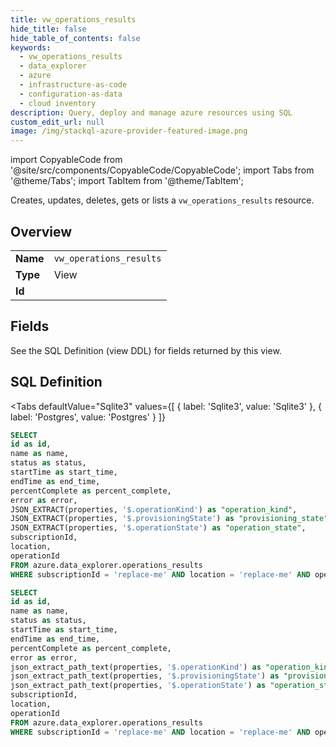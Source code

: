 ```yaml
--- 
title: vw_operations_results
hide_title: false
hide_table_of_contents: false
keywords:
  - vw_operations_results
  - data_explorer
  - azure
  - infrastructure-as-code
  - configuration-as-data
  - cloud inventory
description: Query, deploy and manage azure resources using SQL
custom_edit_url: null
image: /img/stackql-azure-provider-featured-image.png
---
```


import CopyableCode from '@site/src/components/CopyableCode/CopyableCode';
import Tabs from '@theme/Tabs';
import TabItem from '@theme/TabItem';

Creates, updates, deletes, gets or lists a <code>vw_operations_results</code> resource.

## Overview
<table><tbody>
<tr><td><b>Name</b></td><td><code>vw_operations_results</code></td></tr>
<tr><td><b>Type</b></td><td>View</td></tr>
<tr><td><b>Id</b></td><td><CopyableCode code="azure.data_explorer.vw_operations_results" /></td></tr>
</tbody></table>

## Fields

See the SQL Definition (view DDL) for fields returned by this view.

## SQL Definition

<Tabs
defaultValue="Sqlite3"
values={[
{ label: 'Sqlite3', value: 'Sqlite3' },
{ label: 'Postgres', value: 'Postgres' }
]}
>
<TabItem value="Sqlite3">

```sql
SELECT
id as id,
name as name,
status as status,
startTime as start_time,
endTime as end_time,
percentComplete as percent_complete,
error as error,
JSON_EXTRACT(properties, '$.operationKind') as "operation_kind",
JSON_EXTRACT(properties, '$.provisioningState') as "provisioning_state",
JSON_EXTRACT(properties, '$.operationState') as "operation_state",
subscriptionId,
location,
operationId
FROM azure.data_explorer.operations_results
WHERE subscriptionId = 'replace-me' AND location = 'replace-me' AND operationId = 'replace-me';
```

</TabItem>
<TabItem value="Postgres">

```sql
SELECT
id as id,
name as name,
status as status,
startTime as start_time,
endTime as end_time,
percentComplete as percent_complete,
error as error,
json_extract_path_text(properties, '$.operationKind') as "operation_kind",
json_extract_path_text(properties, '$.provisioningState') as "provisioning_state",
json_extract_path_text(properties, '$.operationState') as "operation_state",
subscriptionId,
location,
operationId
FROM azure.data_explorer.operations_results
WHERE subscriptionId = 'replace-me' AND location = 'replace-me' AND operationId = 'replace-me';
```

</TabItem>
</Tabs>
